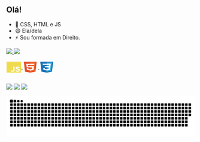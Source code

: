 ## Olá!

- 🌱 CSS, HTML e JS
- 😄 Ela/dela
- ⚡ Sou formada em Direito.

<div align="left">
  <a href="https://github.com/rayssark">
  <img height="180em" src="https://github-readme-stats.vercel.app/api?username=rayssark&show_icons=true&theme=radical&include_all_commits=true&count_private=true"/>
  <img height="180em" src="https://github-readme-stats.vercel.app/api/top-langs/?username=rayssark&layout=compact&langs_count=7&theme=radical"/>
</div>
  
  <div style="display: inline_block"><br>
  <img align="center" alt="Rayssa-Js" height="30" width="40" src="https://raw.githubusercontent.com/devicons/devicon/master/icons/javascript/javascript-plain.svg">
  <img align="center" alt="Rayssa-HTML" height="30" width="40" src="https://raw.githubusercontent.com/devicons/devicon/master/icons/html5/html5-original.svg">
  <img align="center" alt="Rayssa-CSS" height="30" width="40" src="https://raw.githubusercontent.com/devicons/devicon/master/icons/css3/css3-original.svg">
</div>
  
  ##
  
  <div> 
  <a href="https://www.linkedin.com/in/rayssa-riehl-kaiber/" target="_blank"><img src="https://img.shields.io/badge/-LinkedIn-%230077B5?style=for-the-badge&logo=linkedin&logoColor=white" target="_blank"></a> 
  <a href="https://instagram.com/rayssariehlk" target="_blank"><img src="https://img.shields.io/badge/-Instagram-%23E4405F?style=for-the-badge&logo=instagram&logoColor=white" target="_blank"></a>
  <a href = "mailto:rayssa.riehlk@gmail.com"><img src="https://img.shields.io/badge/-Gmail-%23333?style=for-the-badge&logo=gmail&logoColor=white" target="_blank"></a>
  
 
  ![Snake animation](https://github.com/rayssark/rayssark/blob/output/github-contribution-grid-snake.svg)
 
</div>
